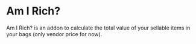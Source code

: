 # Am I Rich?
Am I Rich? is an addon to calculate the total value of your sellable items in your bags (only vendor price for now).